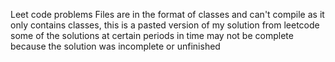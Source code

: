 Leet code problems
Files are in the format of classes and can't compile as it only contains classes, this is a pasted version of my solution from leetcode
some of the solutions at certain periods in time may not be complete because the solution was incomplete or unfinished